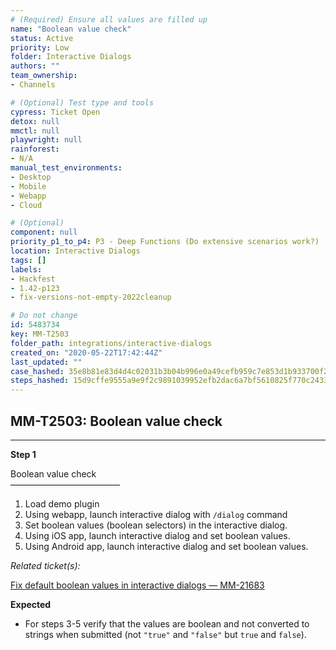 ```yaml
---
# (Required) Ensure all values are filled up
name: "Boolean value check"
status: Active
priority: Low
folder: Interactive Dialogs
authors: ""
team_ownership: 
- Channels

# (Optional) Test type and tools
cypress: Ticket Open
detox: null
mmctl: null
playwright: null
rainforest: 
- N/A
manual_test_environments: 
- Desktop
- Mobile
- Webapp
- Cloud

# (Optional)
component: null
priority_p1_to_p4: P3 - Deep Functions (Do extensive scenarios work?)
location: Interactive Dialogs
tags: []
labels: 
- Hackfest
- 1.42-p123
- fix-versions-not-empty-2022cleanup

# Do not change
id: 5483734
key: MM-T2503
folder_path: integrations/interactive-dialogs
created_on: "2020-05-22T17:42:44Z"
last_updated: ""
case_hashed: 35e8b81e83d4d4c02031b3b04b996e0a49cefb959c7e853d1b933700f2fd6b0b04a49c012a9337d638b0cac84ab9ba1d
steps_hashed: 15d9cffe9555a9e9f2c9891039952efb2dac6a7bf5610825f770c24335710425aba40cf95d2be46e24b143c345b7fc16
---
```


## MM-T2503: Boolean value check

---

**Step 1**

Boolean value check\
–––––––––––––––––––––––––

1. Load demo plugin
2. Using webapp, launch interactive dialog with `/dialog` command
3. Set boolean values (boolean selectors) in the interactive dialog.
4. Using iOS app, launch interactive dialog and set boolean values.
5. Using Android app, launch interactive dialog and set boolean values.

_Related ticket(s):_

[Fix default boolean values in interactive dialogs — MM-21683](https://mattermost.atlassian.net/browse/MM-21683)

**Expected**

- For steps 3-5 verify that the values are boolean and not converted to strings when submitted (not `"true"` and `"false"` but `true` and `false`).
